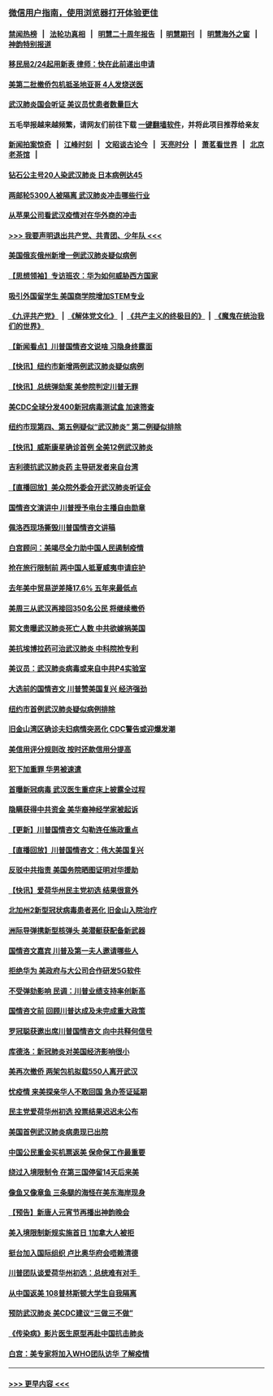 ### [微信用户指南，使用浏览器打开体验更佳](https://github.com/gfw-breaker/banned-news1/blob/master/indexes/wechat-guide.md?t=0)
#### [禁闻热榜](热点新闻.md?t=0)  &nbsp;&nbsp;|&nbsp;&nbsp; [法轮功真相](https://github.com/gfw-breaker/truth/blob/master/README.md?t=0) &nbsp;&nbsp;|&nbsp;&nbsp; [明慧二十周年报告](https://github.com/gfw-breaker/mh-reports/blob/master/README.md?t=0) &nbsp;&nbsp;|&nbsp;&nbsp;[明慧期刊](https://github.com/gfw-breaker/mh-qikan) &nbsp;&nbsp;|&nbsp;&nbsp; [明慧海外之窗](https://github.com/gfw-breaker/mh-news/blob/master/README.md?t=0) &nbsp;&nbsp;|&nbsp;&nbsp; [神韵特别报道](https://github.com/gfw-breaker/mh-news/blob/master/shenyun.md?t=0)
#### [移民局2/24起用新表  律师：快在此前递出申请](../pages/nsc412/n11848220.md?t=02061902) 
#### [美第二批撤侨包机抵圣地亚哥 4人发烧送医](../pages/nsc412/n11847923.md?t=02061902) 
#### [武汉肺炎国会听证 美议员忧患者数量巨大](../pages/nsc412/n11844851.md?t=02061902) 
#### 五毛举报越来越频繁，请网友们前往下载 [一键翻墙软件](https://github.com/gfw-breaker/ssr-accounts)，并将此项目推荐给亲友
#### [新闻拍案惊奇](https://github.com/gfw-breaker/banned-news1/blob/master/pages/link4.md) &nbsp;&nbsp;|&nbsp;&nbsp; [江峰时刻](https://github.com/gfw-breaker/banned-news1/blob/master/pages/link4.md) &nbsp;&nbsp;|&nbsp;&nbsp; [文昭谈古论今](https://github.com/gfw-breaker/banned-news1/blob/master/pages/link4.md) &nbsp;&nbsp;|&nbsp;&nbsp; [天亮时分](https://github.com/gfw-breaker/banned-news1/blob/master/pages/link4.md) &nbsp;&nbsp;|&nbsp;&nbsp; [萧茗看世界](https://github.com/gfw-breaker/banned-news1/blob/master/pages/link4.md) &nbsp;&nbsp;|&nbsp;&nbsp; [北京老茶馆](https://github.com/gfw-breaker/banned-news1/blob/master/pages/link4.md) &nbsp;&nbsp;|&nbsp;&nbsp; 
#### [钻石公主号20人染武汉肺炎 日本病例达45](../pages/nsc412/n11847823.md?t=02061902) 
#### [两邮轮5300人被隔离 武汉肺炎冲击哪些行业](../pages/nsc412/n11847456.md?t=02061902) 
#### [从苹果公司看武汉疫情对在华外商的冲击](../pages/nsc412/n11847586.md?t=02061902) 
#### [>>> 我要声明退出共产党、共青团、少年队 <<<](https://github.com/begood0513/goodnews/blob/master/quit/letter.md) 
#### [美国俄亥俄州新增一例武汉肺炎疑似病例](../pages/nsc412/n11847714.md?t=02061902) 
#### [【思想领袖】专访班农：华为如何威胁西方国家](../pages/nsc412/n11847306.md?t=02061902) 
#### [吸引外国留学生 美国商学院增加STEM专业](../pages/nsc412/n11847417.md?t=02061902) 
#### [《九评共产党》](https://github.com/begood0513/9ping.md/blob/master/README.md) &nbsp;|&nbsp; [《解体党文化》](../../../../jtdwh.md/blob/master/README.md)  &nbsp;|&nbsp; [《共产主义的终极目的》](../../../../gczydzjmd.md/blob/master/README.md) &nbsp;|&nbsp; [《魔鬼在统治我们的世界》](../../../../mgztzwmdsj.md/blob/master/README.md) 
#### [【新闻看点】川普国情咨文说啥 习隐身终露面](../pages/nsc412/n11847016.md?t=02061902) 
#### [【快讯】纽约市新增两例武汉肺炎疑似病例](../pages/nsc412/n11847250.md?t=02061902) 
#### [【快讯】总统弹劾案 美参院判定川普无罪](../pages/nsc412/n11847316.md?t=02061902) 
#### [美CDC全球分发400新冠病毒测试盒 加速筛查](../pages/nsc412/n11847260.md?t=02061902) 
#### [纽约市现第四、第五例疑似“武汉肺炎”   第二例疑似排除](../pages/nsc412/n11847332.md?t=02061902) 
#### [【快讯】威斯康星确诊首例 全美12例武汉肺炎](../pages/nsc412/n11847162.md?t=02061902) 
#### [吉利德抗武汉肺炎药 主导研发者来自台湾](../pages/nsc412/n11847064.md?t=02061902) 
#### [【直播回放】美众院外委会开武汉肺炎听证会](../pages/nsc412/n11846727.md?t=02061902) 
#### [国情咨文演讲中 川普授予电台主播自由勋章](../pages/nsc412/n11846815.md?t=02061902) 
#### [佩洛西现场撕毁川普国情咨文讲稿](../pages/nsc412/n11846724.md?t=02061902) 
#### [白宫顾问：美竭尽全力助中国人民遏制疫情](../pages/nsc412/n11846756.md?t=02061902) 
#### [抢在旅行限制前 两中国人抵夏威夷申请庇护](../pages/nsc412/n11846866.md?t=02061902) 
#### [去年美中贸易逆差降17.6% 五年来最低点](../pages/nsc412/n11846755.md?t=02061902) 
#### [美周三从武汉再接回350名公民 将继续撤侨](../pages/nsc412/n11846705.md?t=02061902) 
#### [郭文贵曝武汉肺炎死亡人数 中共欲嫁祸美国](../pages/nsc412/n11846240.md?t=02061902) 
#### [美抗埃博拉药可治武汉肺炎 中科院抢专利](../pages/nsc412/n11846409.md?t=02061902) 
#### [美议员：武汉肺炎病毒或来自中共P4实验室](../pages/nsc412/n11846043.md?t=02061902) 
#### [大选前的国情咨文 川普赞美国复兴 经济强劲](../pages/nsc412/n11845526.md?t=02061902) 
#### [纽约市首例武汉肺炎疑似病例排除](../pages/nsc412/n11844989.md?t=02061902) 
#### [旧金山湾区确诊夫妇病情突恶化 CDC警告或迎爆发潮](../pages/nsc412/n11845730.md?t=02061902) 
#### [美信用评分规则改  按时还款信用分提高](../pages/nsc412/n11845488.md?t=02061902) 
#### [犯下加重罪 华男被速遣](../pages/nsc412/n11845476.md?t=02061902) 
#### [首曝新冠病毒 武汉医生重症床上披露全过程](../pages/nsc412/n11845150.md?t=02061902) 
#### [隐瞒获得中共资金 美华裔神经学家被起诉](../pages/nsc412/n11844879.md?t=02061902) 
#### [【更新】川普国情咨文 勾勒连任施政重点](../pages/nsc412/n11845223.md?t=02061902) 
#### [【直播回放】川普国情咨文：伟大美国复兴](../pages/nsc412/n11842079.md?t=02061902) 
#### [反驳中共指责 美国务院晒图证明对华援助](../pages/nsc412/n11844859.md?t=02061902) 
#### [【快讯】爱荷华州民主党初选 结果很意外](../pages/nsc412/n11844878.md?t=02061902) 
#### [北加州2新型冠状病毒患者恶化 旧金山入院治疗](../pages/nsc412/n11844842.md?t=02061902) 
#### [洲际导弹携新型核弹头 美潜艇获配备新武器](../pages/nsc412/n11844680.md?t=02061902) 
#### [国情咨文嘉宾 川普及第一夫人邀请哪些人](../pages/nsc412/n11844712.md?t=02061902) 
#### [拒绝华为 美政府与大公司合作研发5G软件](../pages/nsc412/n11844625.md?t=02061902) 
#### [不受弹劾影响 民调：川普业绩支持率创新高](../pages/nsc412/n11844622.md?t=02061902) 
#### [国情咨文前 回顾川普达成及未完成重大政策](../pages/nsc412/n11844581.md?t=02061902) 
#### [罗冠聪获邀出席川普国情咨文 向中共释何信号](../pages/nsc412/n11844355.md?t=02061902) 
#### [库德洛：新冠肺炎对美国经济影响很小](../pages/nsc412/n11844418.md?t=02061902) 
#### [美再次撤侨 两架包机拟载550人离开武汉](../pages/nsc412/n11844407.md?t=02061902) 
#### [忧疫情 来美探亲华人不敢回国 急办签证延期](../pages/nsc412/n11843344.md?t=02061902) 
#### [民主党爱荷华州初选 投票结果迟迟未公布](../pages/nsc412/n11844207.md?t=02061902) 
#### [美国首例武汉肺炎病患现已出院](../pages/nsc412/n11842740.md?t=02061902) 
#### [中国公民重金买机票返美 保命保工作最重要](../pages/nsc412/n11843282.md?t=02061902) 
#### [绕过入境限制令  在第三国停留14天后来美](../pages/nsc412/n11843341.md?t=02061902) 
#### [像鱼又像章鱼 三条腿的海怪在美东海岸现身](../pages/nsc412/n11843092.md?t=02061902) 
#### [【预告】新唐人元宵节再播出神韵晚会](../pages/nsc412/n11843192.md?t=02061902) 
#### [美入境限制新规实施首日 1加拿大人被拒](../pages/nsc412/n11843058.md?t=02061902) 
#### [挺台加入国际组织 卢比奥华府会唔赖清德](../pages/nsc412/n11843023.md?t=02061902) 
#### [川普团队谈爱荷华州初选：总统难有对手  ](../pages/nsc412/n11842867.md?t=02061902) 
#### [从中国返美 108普林斯顿大学生自我隔离](../pages/nsc412/n11842714.md?t=02061902) 
#### [预防武汉肺炎 美CDC建议“三做三不做”](../pages/nsc412/n11842700.md?t=02061902) 
#### [《传染病》影片医生原型再赴中国抗击肺炎](../pages/nsc412/n11842626.md?t=02061902) 
#### [白宫：美专家将加入WHO团队访华 了解疫情](../pages/nsc412/n11842198.md?t=02061902) 

----
#### [ >>> 更早内容 <<< ](../indexes/nsc412-earlier.md)
